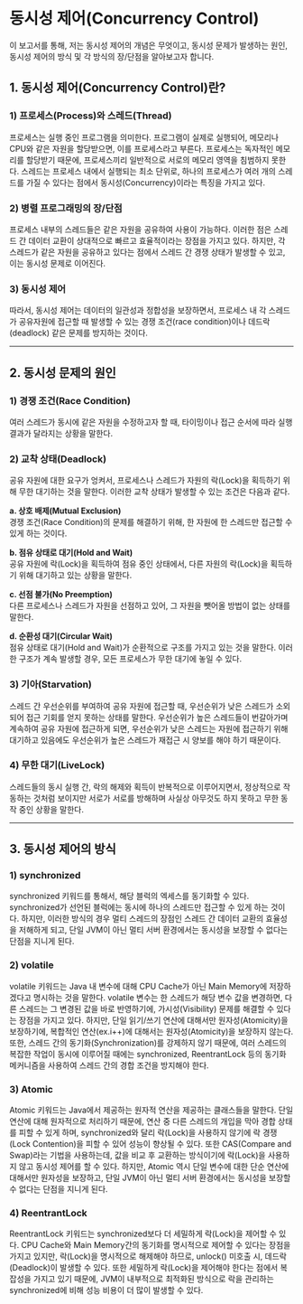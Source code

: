 # **동시성 제어(Concurrency Control)**
이 보고서를 통해, 저는 동시성 제어의 개념은 무엇이고, 
동시성 문제가 발생하는 원인, 동시성 제어의 방식 및 각 방식의 장/단점을 알아보고자 합니다. 

## **1. 동시성 제어(Concurrency Control)란?**

### **1) 프로세스(Process)와 스레드(Thread)**
프로세스는 실행 중인 프로그램을 의미한다.
프로그램이 실제로 실행되어, 메모리나 CPU와 같은 자원을 할당받으면, 이를 프로세스라고 부른다.
프로세스는 독자적인 메모리를 할당받기 때문에, 프로세스끼리 일반적으로 서로의 메모리 영역을 침범하지 못한다.
스레드는 프로세스 내에서 실행되는 최소 단위로, 하나의 프로세스가 여러 개의 스레드를 가질 수 있다는 점에서
동시성(Concurrency)이라는 특징을 가지고 있다.

### **2) 병렬 프로그래밍의 장/단점**
프로세스 내부의 스레드들은 같은 자원을 공유하여 사용이 가능하다.
이러한 점은 스레드 간 데이터 교환이 상대적으로 빠르고 효율적이라는 장점을 가지고 있다.
하지만, 각 스레드가 같은 자원을 공유하고 있다는 점에서 스레드 간 경쟁 상태가 발생할 수 있고,
이는 동시성 문제로 이어진다.

### **3) 동시성 제어**
따라서, 동시성 제어는 데이터의 일관성과 정합성을 보장하면서,
프로세스 내 각 스레드가 공유자원에 접근할 때 발생할 수 있는 경쟁 조건(race condition)이나 데드락(deadlock) 같은
문제를 방지하는 것이다.

---

## **2. 동시성 문제의 원인**

### **1) 경쟁 조건(Race Condition)**
여러 스레드가 동시에 같은 자원을 수정하고자 할 때, 타이밍이나 접근 순서에 따라 실행결과가 달라지는 상황을 말한다.

### **2) 교착 상태(Deadlock)**
공유 자원에 대한 요구가 엉켜서, 프로세스나 스레드가 자원의 락(Lock)을 획득하기 위해 무한 대기하는 것을 말한다.
이러한 교착 상태가 발생할 수 있는 조건은 다음과 같다.

**a. 상호 배제(Mutual Exclusion)**\
경쟁 조건(Race Condition)의 문제를 해결하기 위해, 한 자원에 한 스레드만 접근할 수 있게 하는 것이다.

**b. 점유 상태로 대기(Hold and Wait)**\
공유 자원에 락(Lock)을 획득하여 점유 중인 상태에서, 다른 자원의 락(Lock)을 획득하기 위해 대기하고 있는 상황을 말한다.

**c. 선점 불가(No Preemption)**\
다른 프로세스나 스레드가 자원을 선점하고 있어, 그 자원을 뺏어올 방법이 없는 상태를 말한다.

**d. 순환성 대기(Circular Wait)**\
점유 상태로 대기(Hold and Wait)가 순환적으로 구조를 가지고 있는 것을 말한다. 이러한 구조가 계속 발생할 경우, 모든 프로세스가 무한 대기에 놓일 수 있다.

### **3) 기아(Starvation)**
스레드 간 우선순위를 부여하여 공유 자원에 접근할 때, 우선순위가 낮은 스레드가 소외되어 접근 기회를 얻지 못하는 상태를 말한다.
우선순위가 높은 스레드들이 번갈아가며 계속하여 공유 자원에 접근하게 되면, 우선순위가 낮은 스레드는 자원에 접근하기 위해 대기하고 있음에도 우선순위가 높은 스레드가 재접근 시 양보를 해야 하기 때문이다.

### **4) 무한 대기(LiveLock)**
스레드들의 동시 실행 간, 락의 해제와 획득이 반복적으로 이루어지면서, 정상적으로 작동하는 것처럼 보이지만 서로가 서로를 방해하며 사실상 아무것도 하지 못하고 무한 동작 중인 상황을 말한다.

---

## **3. 동시성 제어의 방식**

### **1) synchronized**
synchronized 키워드를 통해서, 해당 블럭의 엑세스를 동기화할 수 있다.
synchronized가 선언된 블럭에는 동시에 하나의 스레드만 접근할 수 있게 하는 것이다.
하지만, 이러한 방식의 경우 멀티 스레드의 장점인 스레드 간 데이터 교환의 효율성을 저해하게 되고,
단일 JVM이 아닌 멀티 서버 환경에서는 동시성을 보장할 수 없다는 단점을 지니게 된다.

### **2) volatile**
volatile 키워드는 Java 내 변수에 대해 CPU Cache가 아닌 Main Memory에 저장하겠다고 명시하는 것을 말한다.
volatile 변수는 한 스레드가 해당 변수 값을 변경하면, 다른 스레드는 그 변경된 값을 바로 반영하기에,
가시성(Visibility) 문제를 해결할 수 있다는 장점을 가지고 있다.
하지만, 단일 읽기/쓰기 연산에 대해서만 원자성(Atomicity)을 보장하기에, 복합적인 연산(ex.i++)에 대해서는 원자성(Atomicity)을 보장하지 않는다.
또한, 스레드 간의 동기화(Synchronization)를 강제하지 않기 때문에,
여러 스레드의 복잡한 작업이 동시에 이루어질 때에는 synchronized, ReentrantLock 등의 동기화 메커니즘을 사용하여 스레드 간의 경합 조건을 방지해야 한다.

### **3) Atomic**
Atomic 키워드는 Java에서 제공하는 원자적 연산을 제공하는 클래스들을 말한다.
단일 연산에 대해 원자적으로 처리하기 때문에, 연산 중 다른 스레드의 개입을 막아 경합 상태를 피할 수 있게 하며,
synchronized와 달리 락(Lock)을 사용하지 않기에 락 경쟁(Lock Contention)을 피할 수 있어 성능이 향상될 수 있다.
또한 CAS(Compare and Swap)라는 기법을 사용하는데, 값을 비교 후 교환하는 방식이기에 락(Lock)을 사용하지 않고 동시성 제어를 할 수 있다.
하지만, Atomic 역시 단일 변수에 대한 단순 연산에 대해서만 원자성을 보장하고, 단일 JVM이 아닌 멀티 서버 환경에서는 동시성을 보장할 수 없다는 단점을 지니게 된다.

### **4) ReentrantLock**
ReentrantLock 키워드는 synchronized보다 더 세밀하게 락(Lock)을 제어할 수 있다.
CPU Cache와 Main Memory간의 동기화를 명시적으로 제어할 수 있다는 장점을 가지고 있지만,
락(Lock)을 명시적으로 해제해야 하므로, unlock() 미호출 시, 데드락(Deadlock)이 발생할 수 있다.
또한 세밀하게 락(Lock)을 제어해야 한다는 점에서 복잡성을 가지고 있기 때문에,
JVM이 내부적으로 최적화된 방식으로 락을 관리하는 synchronized에 비해 성능 비용이 더 많이 발생할 수 있다.

